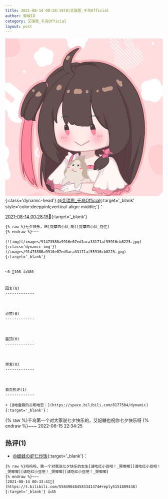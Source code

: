 ```yaml
---
title: 2021-08-14 00:28:19(0)艾瑞思_千鸟Official
author: 御坂IO
category: 艾瑞思_千鸟Official
layout: post
---
```


![img](/images/7e08840c56f251de28bdf766b647bd5fe9a5d50a.jpg){:class='dynamic-head'}
[@艾瑞思_千鸟Official](https://space.bilibili.com/1090010845/dynamic){:target='_blank' style='color:deeppink;vertical-align: middle;'}：

[2021-08-14 00:28:19🔗](https://t.bilibili.com/558490484583341374){:target='_blank'}

~~~
{% raw %}七夕快乐，昂[提摩西小队_啊][提摩西小队_抱住]
{% endraw %}~~~

[![img](/images/91473580a9916e07ed3aca33171af55916cb8225.jpg){:class='dynamic-img'}](/images/91473580a9916e07ed3aca33171af55916cb8225.jpg){:target='_blank'}


↪️0 💬108 👍380


回复(0)
-------------



点赞(0)
-------------



置顶(0)
-------------



转发(0)
-------------



首页热评(1)
-------------

+ [@地霊殿的古明地恋：](https://space.bilibili.com/8177504/dynamic){:target='_blank'}：
~~~
{% raw %}千鸟第一个对大家说七夕快乐的，艾妃糖也祝你七夕快乐呀
{% endraw %}~~~
2022-06-15 22:34:25


热评(1)
-------------

+ [@蛙蛙の虾仁炒饭](https://space.bilibili.com/8160290/dynamic){:target='_blank'}：
~~~
{% raw %}呜呜呜，第一个对我说七夕快乐的女生[请吃红小豆吧！_哭唧唧][请吃红小豆吧！_哭唧唧][请吃红小豆吧！_哭唧唧][请吃红小豆吧！_哭唧唧]
{% endraw %}~~~
[2021-08-14 00:33:41🔗](https://t.bilibili.com/558490484583341374#reply5151809438){:target='_blank'} 👍45


